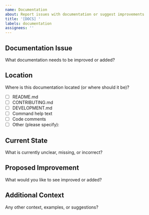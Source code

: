 ```yaml
---
name: Documentation
about: Report issues with documentation or suggest improvements
title: '[DOCS] '
labels: documentation
assignees: ''
---
```


## Documentation Issue

What documentation needs to be improved or added?

## Location

Where is this documentation located (or where should it be)?

- [ ] README.md
- [ ] CONTRIBUTING.md
- [ ] DEVELOPMENT.md
- [ ] Command help text
- [ ] Code comments
- [ ] Other (please specify):

## Current State

What is currently unclear, missing, or incorrect?

## Proposed Improvement

What would you like to see improved or added?

## Additional Context

Any other context, examples, or suggestions?

